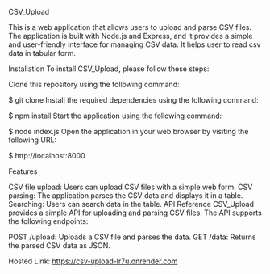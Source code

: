 CSV_Upload

This is a web application that allows users to upload and parse CSV files. The application is built with Node.js and Express, and it provides a simple and user-friendly interface for managing CSV data.
It helps user to read csv data in tabular form. 

Installation
To install CSV_Upload, please follow these steps:

Clone this repository using the following command:

$ git clone 
Install the required dependencies using the following command:

$ npm install 
Start the application using the following command:

$ node index.js 
Open the application in your web browser by visiting the following URL:

$ http://localhost:8000 


Features

CSV file upload: Users can upload CSV files with a simple web form.
CSV parsing: The application parses the CSV data and displays it in a table.
Searching: Users can search data in the table.
API Reference
CSV_Upload provides a simple API for uploading and parsing CSV files. The API supports the following endpoints:

POST /upload: Uploads a CSV file and parses the data.
GET /data: Returns the parsed CSV data as JSON.

Hosted Link: https://csv-upload-lr7u.onrender.com
